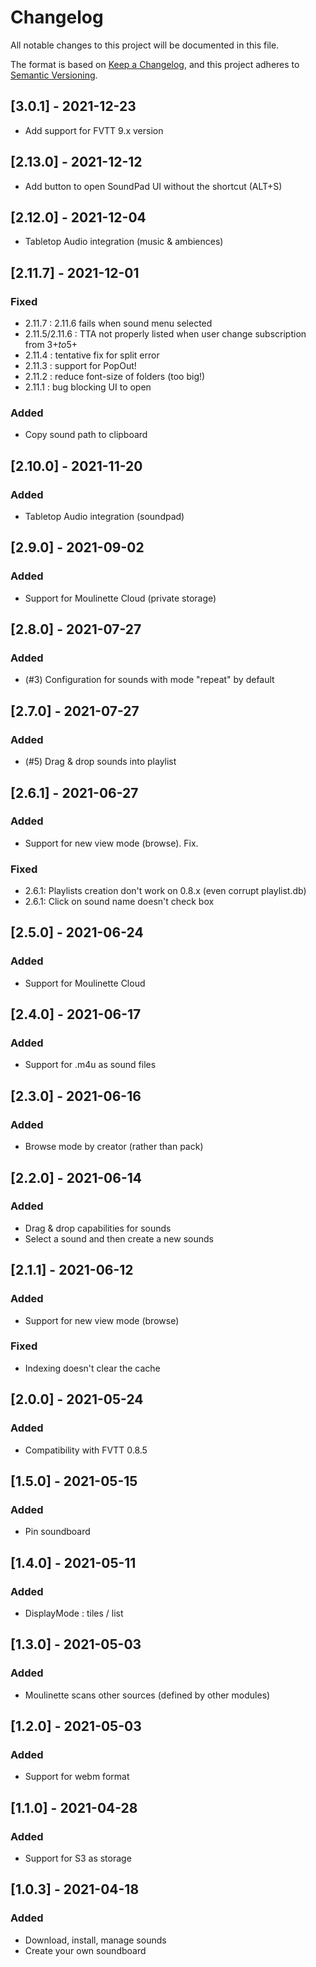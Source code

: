 # Changelog
All notable changes to this project will be documented in this file.

The format is based on [Keep a Changelog](https://keepachangelog.com/en/1.0.0/),
and this project adheres to [Semantic Versioning](https://semver.org/spec/v2.0.0.html).

## [3.0.1] - 2021-12-23
- Add support for FVTT 9.x version

## [2.13.0] - 2021-12-12
- Add button to open SoundPad UI without the shortcut (ALT+S)

## [2.12.0] - 2021-12-04
- Tabletop Audio integration (music & ambiences)

## [2.11.7] - 2021-12-01
### Fixed
- 2.11.7 : 2.11.6 fails when sound menu selected
- 2.11.5/2.11.6 : TTA not properly listed when user change subscription from 3$+ to 5$+
- 2.11.4 : tentative fix for split error
- 2.11.3 : support for PopOut!
- 2.11.2 : reduce font-size of folders (too big!)
- 2.11.1 : bug blocking UI to open
### Added
- Copy sound path to clipboard

## [2.10.0] - 2021-11-20
### Added
- Tabletop Audio integration (soundpad)

## [2.9.0] - 2021-09-02
### Added
- Support for Moulinette Cloud (private storage)

## [2.8.0] - 2021-07-27
### Added
- (#3) Configuration for sounds with mode "repeat" by default

## [2.7.0] - 2021-07-27
### Added
- (#5) Drag & drop sounds into playlist

## [2.6.1] - 2021-06-27
### Added
- Support for new view mode (browse). Fix.
### Fixed
- 2.6.1: Playlists creation don't work on 0.8.x (even corrupt playlist.db)
- 2.6.1: Click on sound name doesn't check box

## [2.5.0] - 2021-06-24
### Added
- Support for Moulinette Cloud

## [2.4.0] - 2021-06-17
### Added
- Support for .m4u as sound files

## [2.3.0] - 2021-06-16
### Added
- Browse mode by creator (rather than pack)

## [2.2.0] - 2021-06-14
### Added
- Drag & drop capabilities for sounds
- Select a sound and then create a new sounds

## [2.1.1] - 2021-06-12
### Added
- Support for new view mode (browse)
### Fixed
- Indexing doesn't clear the cache

## [2.0.0] - 2021-05-24
### Added
- Compatibility with FVTT 0.8.5

## [1.5.0] - 2021-05-15
### Added
- Pin soundboard

## [1.4.0] - 2021-05-11
### Added
- DisplayMode : tiles / list

## [1.3.0] - 2021-05-03
### Added
- Moulinette scans other sources (defined by other modules)

## [1.2.0] - 2021-05-03
### Added
- Support for webm format

## [1.1.0] - 2021-04-28
### Added
- Support for S3 as storage

## [1.0.3] - 2021-04-18
### Added
- Download, install, manage sounds
- Create your own soundboard
